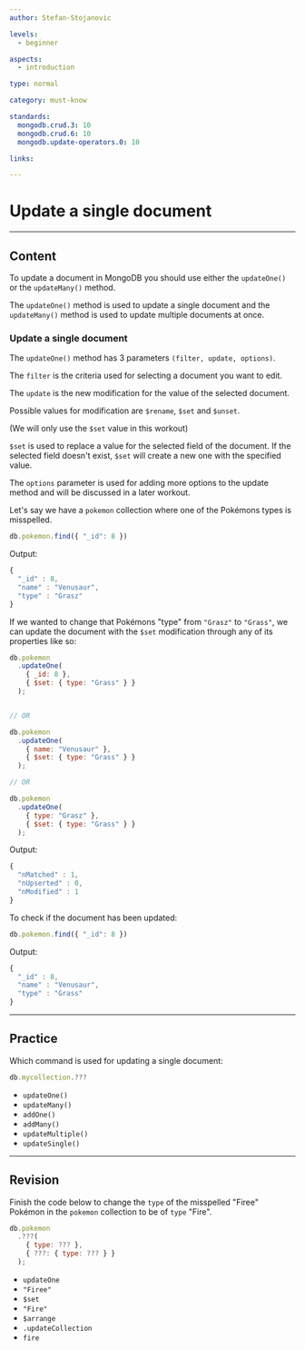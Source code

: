 ```yaml
---
author: Stefan-Stojanovic

levels:
  - beginner

aspects:
  - introduction

type: normal

category: must-know

standards:
  mongodb.crud.3: 10
  mongodb.crud.6: 10
  mongodb.update-operators.0: 10

links:

---
```

# Update a single document

---
## Content

To update a document in MongoDB you should use either the  `updateOne()` or the `updateMany()` method.

The `updateOne()` method is used to update a single document and the `updateMany()` method is used to update multiple documents at once.

### Update a single document

The `updateOne()` method has 3 parameters `(filter, update, options)`.

The `filter` is the criteria used for selecting a document you want to edit.

The `update` is the new modification for the value of the selected document.

Possible values for modification are  `$rename`, `$set` and `$unset`.

(We will only use the `$set` value in this workout)

`$set` is used to replace a value for the selected field of the document. If the selected field doesn't exist, `$set` will create a new one with the specified value.

The `options` parameter is used for adding more options to the update method and will be discussed in a later workout.

Let's say we have a `pokemon` collection where one of the Pokémons types is misspelled.

```javascript
db.pokemon.find({ "_id": 8 })
```

Output:

```javascript
{
  "_id" : 8,
  "name" : "Venusaur",
  "type" : "Grasz"
}
```

If we wanted to change that Pokémons "type" from `"Grasz"` to `"Grass"`, we can update the document with the `$set` modification through any of its properties like so:

```javascript
db.pokemon
  .updateOne(
    { _id: 8 },
    { $set: { type: "Grass" } }
  );


// OR

db.pokemon
  .updateOne(
    { name: "Venusaur" },
    { $set: { type: "Grass" } }
  );

// OR

db.pokemon
  .updateOne(
    { type: "Grasz" },
    { $set: { type: "Grass" } }
  );
```

Output:

```javascript
{
  "nMatched" : 1,
  "nUpserted" : 0,
  "nModified" : 1
}
```

To check if the document has been updated:

```javascript
db.pokemon.find({ "_id": 8 })
```

Output:

```javascript
{
  "_id" : 8,
  "name" : "Venusaur",
  "type" : "Grass"
}
```

---
## Practice

Which command is used for updating a single document:

```javascript
db.mycollection.???
```

* `updateOne()`
* `updateMany()`
* `addOne()`
* `addMany()`
* `updateMultiple()`
* `updateSingle()`

---
## Revision

Finish the code below to change the `type` of the misspelled "Firee" Pokémon in the `pokemon` collection to be of `type` "Fire".

```javascript
db.pokemon
  .???(
    { type: ??? },
    { ???: { type: ??? } }
  );
```

* `updateOne`
* `"Firee"`
* `$set`
* `"Fire"`
* `$arrange`
* `.updateCollection`
* `fire`
